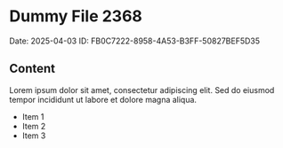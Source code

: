 # Dummy File 2368

Date: 2025-04-03
ID: FB0C7222-8958-4A53-B3FF-50827BEF5D35

## Content

Lorem ipsum dolor sit amet, consectetur adipiscing elit.
Sed do eiusmod tempor incididunt ut labore et dolore magna aliqua.

* Item 1
* Item 2
* Item 3


